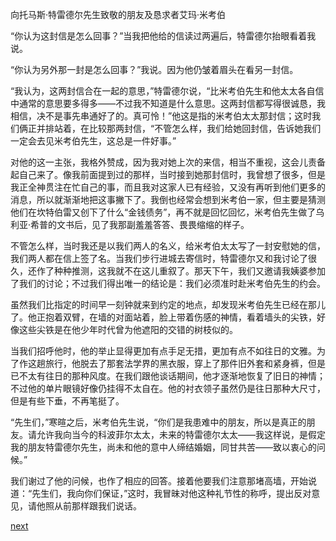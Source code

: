 
向托马斯·特雷德尔先生致敬的朋友及恳求者艾玛·米考伯

“你认为这封信是怎么回事？”当我把他给的信读过两遍后，特雷德尔抬眼看着我说。

“你认为另外那一封是怎么回事？”我说。因为他仍皱着眉头在看另一封信。

“我认为，这两封信合在一起的意思，”特雷德尔说，“比米考伯先生和他太太各自信中通常的意思要多得多——不过我不知道是什么意思。这两封信都写得很诚恳，我相信，决不是事先串通好了的。真可怜！”他这是指的米考伯太太那封信；这时我们俩正并排站着，在比较那两封信，“不管怎么样，我们给她回封信，告诉她我们一定会去见米考伯先生，这总是一件好事。”

对他的这一主张，我格外赞成，因为我对她上次的来信，相当不重视，这会儿责备起自己来了。像我前面提到过的那样，当时接到她那封信时，我曾想了很多，但是我正全神贯注在忙自己的事，而且我对这家人已有经验，又没有再听到他们更多的消息，所以就渐渐地把这事撇下了。我倒也经常会想到米考伯一家，但主要是猜测他们在坎特伯雷又创下了什么“金钱债务”，再不就是回忆回忆，米考伯先生做了乌利亚·希普的文书后，见了我那副羞羞答答、畏畏缩缩的样子。

不管怎么样，当时我还是以我们两人的名义，给米考伯太太写了一封安慰她的信，我们两人都在信上签了名。当我们步行进城去寄信时，特雷德尔又和我讨论了很久，还作了种种推测，这我就不在这儿重叙了。那天下午，我们又邀请我姨婆参加了我们的讨论；不过我们得出唯一的结论是：我们必须准时赴米考伯先生的约会。

虽然我们比指定的时间早一刻钟就来到约定的地点，却发现米考伯先生已经在那儿了。他正抱着双臂，在墙的对面站着，脸上带着伤感的神情，看着墙头的尖铁，好像这些尖铁是在他少年时代曾为他遮阳的交错的树枝似的。

当我们招呼他时，他的举止显得更加有点手足无措，更加有点不如往日的文雅。为了作这趟旅行，他脱去了那套法学界的黑衣服，穿上了那件旧外套和紧身裤，但是已不太有往日的那种风度。在我们跟他谈话期间，他才逐渐地恢复了旧日的神情；不过他的单片眼镜好像仍挂得不太自在。他的衬衣领子虽然仍是往日那种大尺寸，但是有些下垂，不再笔挺了。

“先生们，”寒暄之后，米考伯先生说，“你们是我患难中的朋友，所以是真正的朋友。请允许我向当今的科波菲尔太太，未来的特雷德尔太太——我这样说，是假定我的朋友特雷德尔先生，尚未和他的意中人缔结婚姻，同甘共苦——致以衷心的问候。”

我们谢过了他的问候，也作了相应的回答。接着他要我们注意那堵高墙，开始说道：“先生们，我向你们保证，”这时，我冒昧对他这种礼节性的称呼，提出反对意见，请他照从前那样跟我们说话。

[next](page625.md)